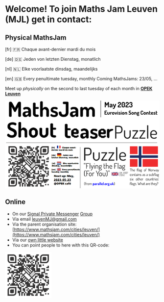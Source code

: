 # Welcome! To join Maths Jam Leuven (MJL) get in contact:

## Physical MathsJam 
[fr] 🇫🇷 Chaque avant-dernier mardi du mois 

[de] 🇩🇪 Jeden von letzten Dienstag, monatlich 

[nl] 🇳🇱 Elke voorlaatste dinsdag, maandelijks 

[en] 🇬🇧 Every penultimate tuesday, monthly Coming MathsJams: 23/05, ...

Meet up *physically* on the second to last tuesday of each month in **[OPEK Leuven](https://www.openstreetmap.org/way/94781952)**

![What flags are contained by the flag of Norway teaser puzzle](./may23teaser.png)

## Online

- On our [Signal Private Messenger](https://signal.org/download) [Group](https://signal.group/#CjQKIFqj30BPk5afN4fyrKYd6SfIhKePytDF6dYGJvHulPq8EhDwLRPBvWcbcS6sIc9W3EIg)
- Via email [leuvenMJ@gmail.com](mailto:leuvenMJ@gmail.com)
- Via the parent organisation site: [https://www.mathsjam.com/cities/leuven/](https://www.mathsjam.com/cities/leuven/)
- Via our [own little website](https://leuvenmathsjam.github.io/)
- You can point people to here with this QR-code:

<img src="https://raw.githubusercontent.com/MathsJL/MathsJL.github.io/main/qr-code.svg" width="30%" alt="QR code with leuven black and white logo pointing to https://mathsjl.github.io">
